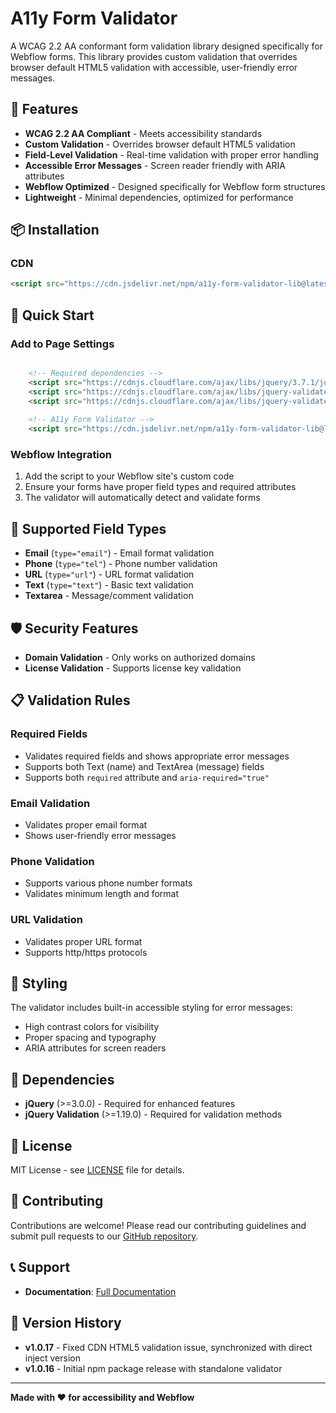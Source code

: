 # A11y Form Validator

A WCAG 2.2 AA conformant form validation library designed specifically for Webflow forms. This library provides custom validation that overrides browser default HTML5 validation with accessible, user-friendly error messages.

## 🎯 Features

- **WCAG 2.2 AA Compliant** - Meets accessibility standards
- **Custom Validation** - Overrides browser default HTML5 validation
- **Field-Level Validation** - Real-time validation with proper error handling
- **Accessible Error Messages** - Screen reader friendly with ARIA attributes
- **Webflow Optimized** - Designed specifically for Webflow form structures
- **Lightweight** - Minimal dependencies, optimized for performance

## 📦 Installation


### CDN
```html
<script src="https://cdn.jsdelivr.net/npm/a11y-form-validator-lib@latest/standalone-validator.js"></script>
```

## 🚀 Quick Start

### Add to Page Settings
```html

    <!-- Required dependencies -->
    <script src="https://cdnjs.cloudflare.com/ajax/libs/jquery/3.7.1/jquery.min.js"></script>
    <script src="https://cdnjs.cloudflare.com/ajax/libs/jquery-validate/1.21.0/jquery.validate.min.js"></script>
    <script src="https://cdnjs.cloudflare.com/ajax/libs/jquery-validate/1.21.0/additional-methods.min.js"></script>
    
    <!-- A11y Form Validator -->
    <script src="https://cdn.jsdelivr.net/npm/a11y-form-validator-lib@latest/standalone-validator.js"></script>
```


### Webflow Integration
1. Add the script to your Webflow site's custom code
2. Ensure your forms have proper field types and required attributes
3. The validator will automatically detect and validate forms

## 🔧 Supported Field Types

- **Email** (`type="email"`) - Email format validation
- **Phone** (`type="tel"`) - Phone number validation
- **URL** (`type="url"`) - URL format validation
- **Text** (`type="text"`) - Basic text validation
- **Textarea** - Message/comment validation

## 🛡️ Security Features

- **Domain Validation** - Only works on authorized domains
- **License Validation** - Supports license key validation

## 📋 Validation Rules

### Required Fields
- Validates required fields and shows appropriate error messages
- Supports both Text (name) and TextArea (message) fields
- Supports both `required` attribute and `aria-required="true"`

### Email Validation
- Validates proper email format
- Shows user-friendly error messages

### Phone Validation
- Supports various phone number formats
- Validates minimum length and format

### URL Validation
- Validates proper URL format
- Supports http/https protocols

## 🎨 Styling

The validator includes built-in accessible styling for error messages:
- High contrast colors for visibility
- Proper spacing and typography
- ARIA attributes for screen readers

## 🔗 Dependencies

- **jQuery** (>=3.0.0) - Required for enhanced features
- **jQuery Validation** (>=1.19.0) - Required for validation methods

## 📄 License

MIT License - see [LICENSE](LICENSE) file for details.

## 🤝 Contributing

Contributions are welcome! Please read our contributing guidelines and submit pull requests to our [GitHub repository](https://github.com/QABrandon/a11y-form-validator-cdn).

## 📞 Support

- **Documentation**: [Full Documentation](https://github.com/QABrandon/a11y-form-validator-app#readme)

## 🔄 Version History

- **v1.0.17** - Fixed CDN HTML5 validation issue, synchronized with direct inject version
- **v1.0.16** - Initial npm package release with standalone validator

---

**Made with ❤️ for accessibility and Webflow**
